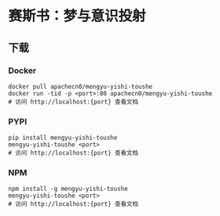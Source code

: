 # 赛斯书：梦与意识投射

## 下载

### Docker

```
docker pull apachecn0/mengyu-yishi-toushe
docker run -tid -p <port>:80 apachecn0/mengyu-yishi-toushe
# 访问 http://localhost:{port} 查看文档
```

### PYPI

```
pip install mengyu-yishi-toushe
mengyu-yishi-toushe <port>
# 访问 http://localhost:{port} 查看文档
```

### NPM

```
npm install -g mengyu-yishi-toushe
mengyu-yishi-toushe <port>
# 访问 http://localhost:{port} 查看文档
```